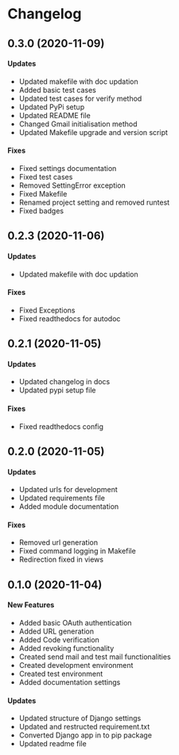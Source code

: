 # Changelog

## 0.3.0 (2020-11-09)

#### Updates

- Updated makefile with doc updation
- Added basic test cases
- Updated test cases for verify method
- Updated PyPi setup
- Updated README file
- Changed Gmail initialisation method
- Updated Makefile upgrade and version script

#### Fixes

- Fixed settings documentation
- Fixed test cases
- Removed SettingError exception
- Fixed Makefile
- Renamed project setting and removed runtest
- Fixed badges

## 0.2.3 (2020-11-06)

#### Updates

- Updated makefile with doc updation

#### Fixes

- Fixed Exceptions
- Fixed readthedocs for autodoc

## 0.2.1 (2020-11-05)

#### Updates

- Updated changelog in docs
- Updated pypi setup file

#### Fixes

- Fixed readthedocs config

## 0.2.0 (2020-11-05)

#### Updates

- Updated urls for development
- Updated requirements file
- Added module documentation

#### Fixes

- Removed url generation
- Fixed command logging in Makefile
- Redirection fixed in views

## 0.1.0 (2020-11-04)

#### New Features

- Added basic OAuth authentication
- Added URL generation
- Added Code verification
- Added revoking functionality
- Created send mail and test mail functionalities
- Created development environment
- Created test environment
- Added documentation settings

#### Updates

- Updated structure of Django settings
- Updated and restructed requirement.txt
- Converted Django app in to pip package
- Updated readme file
